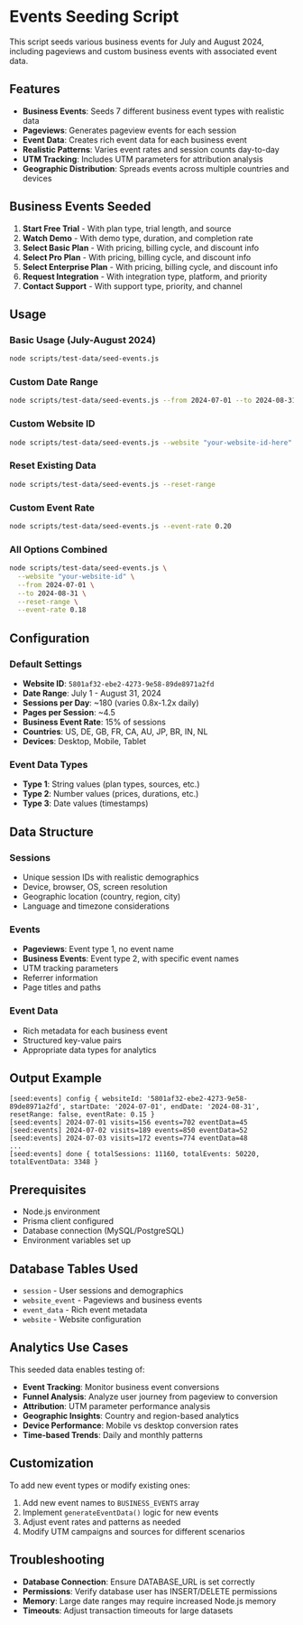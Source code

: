 # Events Seeding Script

This script seeds various business events for July and August 2024, including pageviews and custom business events with associated event data.

## Features

- **Business Events**: Seeds 7 different business event types with realistic data
- **Pageviews**: Generates pageview events for each session
- **Event Data**: Creates rich event data for each business event
- **Realistic Patterns**: Varies event rates and session counts day-to-day
- **UTM Tracking**: Includes UTM parameters for attribution analysis
- **Geographic Distribution**: Spreads events across multiple countries and devices

## Business Events Seeded

1. **Start Free Trial** - With plan type, trial length, and source
2. **Watch Demo** - With demo type, duration, and completion rate
3. **Select Basic Plan** - With pricing, billing cycle, and discount info
4. **Select Pro Plan** - With pricing, billing cycle, and discount info
5. **Select Enterprise Plan** - With pricing, billing cycle, and discount info
6. **Request Integration** - With integration type, platform, and priority
7. **Contact Support** - With support type, priority, and channel

## Usage

### Basic Usage (July-August 2024)
```bash
node scripts/test-data/seed-events.js
```

### Custom Date Range
```bash
node scripts/test-data/seed-events.js --from 2024-07-01 --to 2024-08-31
```

### Custom Website ID
```bash
node scripts/test-data/seed-events.js --website "your-website-id-here"
```

### Reset Existing Data
```bash
node scripts/test-data/seed-events.js --reset-range
```

### Custom Event Rate
```bash
node scripts/test-data/seed-events.js --event-rate 0.20
```

### All Options Combined
```bash
node scripts/test-data/seed-events.js \
  --website "your-website-id" \
  --from 2024-07-01 \
  --to 2024-08-31 \
  --reset-range \
  --event-rate 0.18
```

## Configuration

### Default Settings
- **Website ID**: `5801af32-ebe2-4273-9e58-89de8971a2fd`
- **Date Range**: July 1 - August 31, 2024
- **Sessions per Day**: ~180 (varies 0.8x-1.2x daily)
- **Pages per Session**: ~4.5
- **Business Event Rate**: 15% of sessions
- **Countries**: US, DE, GB, FR, CA, AU, JP, BR, IN, NL
- **Devices**: Desktop, Mobile, Tablet

### Event Data Types
- **Type 1**: String values (plan types, sources, etc.)
- **Type 2**: Number values (prices, durations, etc.)
- **Type 3**: Date values (timestamps)

## Data Structure

### Sessions
- Unique session IDs with realistic demographics
- Device, browser, OS, screen resolution
- Geographic location (country, region, city)
- Language and timezone considerations

### Events
- **Pageviews**: Event type 1, no event name
- **Business Events**: Event type 2, with specific event names
- UTM tracking parameters
- Referrer information
- Page titles and paths

### Event Data
- Rich metadata for each business event
- Structured key-value pairs
- Appropriate data types for analytics

## Output Example

```
[seed:events] config { websiteId: '5801af32-ebe2-4273-9e58-89de8971a2fd', startDate: '2024-07-01', endDate: '2024-08-31', resetRange: false, eventRate: 0.15 }
[seed:events] 2024-07-01 visits=156 events=702 eventData=45
[seed:events] 2024-07-02 visits=189 events=850 eventData=52
[seed:events] 2024-07-03 visits=172 events=774 eventData=48
...
[seed:events] done { totalSessions: 11160, totalEvents: 50220, totalEventData: 3348 }
```

## Prerequisites

- Node.js environment
- Prisma client configured
- Database connection (MySQL/PostgreSQL)
- Environment variables set up

## Database Tables Used

- `session` - User sessions and demographics
- `website_event` - Pageviews and business events
- `event_data` - Rich event metadata
- `website` - Website configuration

## Analytics Use Cases

This seeded data enables testing of:

- **Event Tracking**: Monitor business event conversions
- **Funnel Analysis**: Analyze user journey from pageview to conversion
- **Attribution**: UTM parameter performance analysis
- **Geographic Insights**: Country and region-based analytics
- **Device Performance**: Mobile vs desktop conversion rates
- **Time-based Trends**: Daily and monthly patterns

## Customization

To add new event types or modify existing ones:

1. Add new event names to `BUSINESS_EVENTS` array
2. Implement `generateEventData()` logic for new events
3. Adjust event rates and patterns as needed
4. Modify UTM campaigns and sources for different scenarios

## Troubleshooting

- **Database Connection**: Ensure DATABASE_URL is set correctly
- **Permissions**: Verify database user has INSERT/DELETE permissions
- **Memory**: Large date ranges may require increased Node.js memory
- **Timeouts**: Adjust transaction timeouts for large datasets

